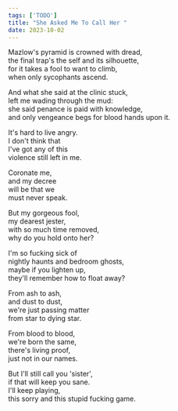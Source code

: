 ```yaml
---
tags: ['TODO']
title: "She Asked Me To Call Her "
date: 2023-10-02
---
```


Mazlow's pyramid is crowned with dread,  
the final trap's the self and its silhouette,  
for it takes a fool to want to climb,  
when only sycophants ascend.

And what she said at the clinic stuck,  
left me wading through the mud:  
she said penance is paid with knowledge,  
and only vengeance begs for blood hands upon it.

It's hard to live angry.  
I don't think that  
I've got any of this  
violence still left in me.

Coronate me,  
and my decree  
will be that we  
must never speak.

But my gorgeous fool,  
my dearest jester,  
with so much time removed,  
why do you hold onto her?

I'm so fucking sick of  
nightly haunts and bedroom ghosts,  
maybe if you lighten up,  
they'll remember how to float away?

From ash to ash,  
and dust to dust,  
we're just passing matter  
from star to dying star.

From blood to blood,  
we're born the same,  
there's living proof,  
just not in our names.

But I'll still call you 'sister',  
if that will keep you sane.  
I'll keep playing,  
this sorry and this stupid fucking game.  
